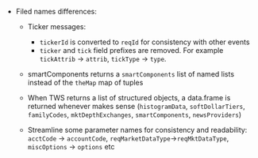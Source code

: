 


* Filed names differences:

  - Ticker messages:
    - `tickerId` is converted to `reqId` for consistency with other events
    - `ticker` and `tick` field prefixes are removed. For example `tickAttrib` -> `attrib`, `tickType` -> `type`.
    
  - smartComponents returns a `smartComponents` list of named lists instead of the
    `theMap` map of tuples

  - When TWS returns a list of structured objects, a data.frame is returned
    whenever makes sense (`histogramData`, `softDollarTiers`, `familyCodes`,
    `mktDepthExchanges`, `smartComponents`, `newsProviders`)

  - Streamline some parameter names for consistency and readability:
      `acctCode` -> `accountCode`, `reqMarketDataType`->`reqMktDataType`, `miscOptions` -> `options` etc

